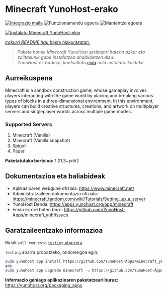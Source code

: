 <!--
Ohart ongi: README hau automatikoki sortu da <https://github.com/YunoHost/apps/tree/master/tools/readme_generator>ri esker
EZ editatu eskuz.
-->

# Minecraft YunoHost-erako

[![Integrazio maila](https://dash.yunohost.org/integration/minecraft.svg)](https://ci-apps.yunohost.org/ci/apps/minecraft/) ![Funtzionamendu egoera](https://ci-apps.yunohost.org/ci/badges/minecraft.status.svg) ![Mantentze egoera](https://ci-apps.yunohost.org/ci/badges/minecraft.maintain.svg)

[![Instalatu Minecraft YunoHost-ekin](https://install-app.yunohost.org/install-with-yunohost.svg)](https://install-app.yunohost.org/?app=minecraft)

*[Irakurri README hau beste hizkuntzatan.](./ALL_README.md)*

> *Pakete honek Minecraft YunoHost zerbitzari batean azkar eta zailtasunik gabe instalatzea ahalbidetzen dizu.*  
> *YunoHost ez baduzu, kontsultatu [gida](https://yunohost.org/install) nola instalatu ikasteko.*

## Aurreikuspena

Minecraft is a sandbox construction game, whose gameplay involves players interacting with the game world by placing and breaking various types of blocks in a three-dimensional environment. In this environment, players can build creative structures, creations, and artwork on multiplayer servers and singleplayer worlds across multiple game modes.

### Supported Servers
 
1. Minecraft (Vanilla)
2. Minecraft (Vanilla snapshot)
3. Spigot
4. Paper


**Paketatutako bertsioa:** 1.21.3~ynh2
## Dokumentazioa eta baliabideak

- Aplikazioaren webgune ofiziala: <https://www.minecraft.net/>
- Administratzaileen dokumentazio ofiziala: <https://minecraft.fandom.com/wiki/Tutorials/Setting_up_a_server>
- YunoHost Denda: <https://apps.yunohost.org/app/minecraft>
- Eman errore baten berri: <https://github.com/YunoHost-Apps/minecraft_ynh/issues>

## Garatzaileentzako informazioa

Bidali `pull request`a [`testing` abarrera](https://github.com/YunoHost-Apps/minecraft_ynh/tree/testing).

`testing` abarra probatzeko, ondorengoa egin:

```bash
sudo yunohost app install https://github.com/YunoHost-Apps/minecraft_ynh/tree/testing --debug
edo
sudo yunohost app upgrade minecraft -u https://github.com/YunoHost-Apps/minecraft_ynh/tree/testing --debug
```

**Informazio gehiago aplikazioaren paketatzeari buruz:** <https://yunohost.org/packaging_apps>
